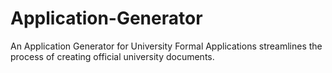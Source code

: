 # Application-Generator
An Application Generator for University Formal Applications streamlines the process of creating official university documents.
